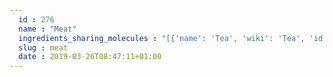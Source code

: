 ```yaml
---
  id : 276
  name : "Meat"
  ingredients_sharing_molecules : "[{'name': 'Tea', 'wiki': 'Tea', 'id': 310, 'category': 'Plant', 'common_molecules': [11552, 957, 246728, 26334, 6560, 18827, 460, 77837, 7284, 26331, 31260, 7362, 13187, 8094, 5281168, 454, 19602, 26808, 379, 6561, 8892, 996, 8063, 18635, 998, 8103, 8051, 1049, 7361, 8129, 8093, 6184, 8158, 31289, 7976, 22201]}, {'name': 'Soybean', 'wiki': 'Soybean', 'id': 289, 'category': 'Legume', 'common_molecules': [11552, 957, 12232, 26334, 6560, 18827, 460, 7284, 26331, 31260, 7362, 13187, 8094, 5281168, 454, 19602, 26808, 246728, 6561, 8892, 996, 8063, 18635, 998, 8103, 8051, 1049, 7361, 8129, 8093, 6184, 8158, 31289, 7976, 22201]}, {'name': 'Cocoa', 'wiki': 'Theobroma_cacao', 'id': 283, 'category': 'Seed', 'common_molecules': [11552, 957, 12232, 26334, 6560, 18827, 460, 77837, 7284, 26331, 31260, 7362, 32093, 13187, 8094, 454, 19602, 26808, 379, 6561, 8892, 996, 18635, 998, 8103, 8051, 1049, 7361, 8129, 8093, 6184, 8158, 7976, 22201]}, {'name': 'Rice', 'wiki': 'Rice', 'id': 55, 'category': 'Cereal', 'common_molecules': [11552, 957, 12232, 18827, 460, 7284, 26331, 31260, 7362, 13187, 8094, 5281168, 454, 19602, 26808, 246728, 379, 6561, 8892, 996, 8063, 18635, 998, 8103, 8051, 1049, 8129, 8093, 6184, 8158, 31289, 7976, 22201]}, {'name': 'Potato', 'wiki': 'Potato', 'id': 373, 'category': 'Vegetable Tuber', 'common_molecules': [11552, 957, 12232, 26334, 5962, 18827, 7284, 26331, 31260, 7362, 13187, 8094, 454, 876, 19602, 26808, 379, 6561, 8892, 996, 8063, 18635, 998, 8103, 8051, 1049, 7361, 8129, 6184, 8158, 31289, 7976, 22201]}]"
  slug : meat
  date : 2019-03-26T08:47:11+01:00
---
```



